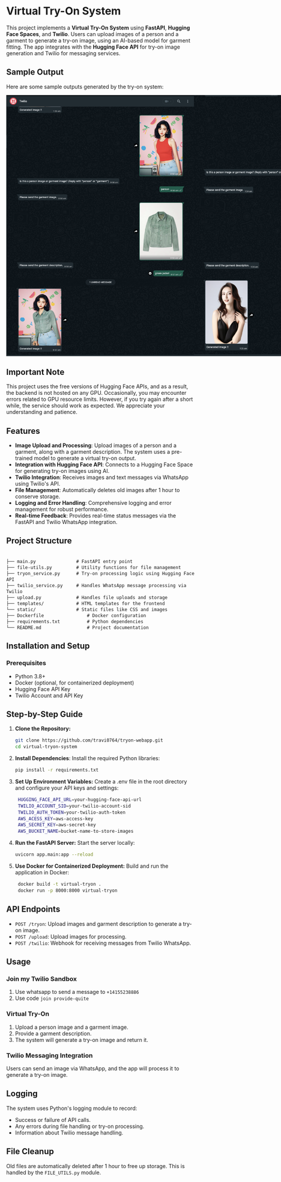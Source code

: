 # Virtual Try-On System

This project implements a **Virtual Try-On System** using **FastAPI**, **Hugging Face Spaces**, and **Twilio**. Users can upload images of a person and a garment to generate a try-on image, using an AI-based model for garment fitting. The app integrates with the **Hugging Face API** for try-on image generation and Twilio for messaging services.

## Sample Output

Here are some sample outputs generated by the try-on system:

<div style="display: flex; justify-content: space-around;">
  <img src="Sample_Output/image1.png" alt="Example 1" width="500"/>
  <img src="Sample_Output/image2.png" alt="Example 2" width="500"/>
</div>

## Important Note

This project uses the free versions of Hugging Face APIs, and as a result, the backend is not hosted on any GPU. Occasionally, you may encounter errors related to GPU resource limits. However, if you try again after a short while, the service should work as expected. We appreciate your understanding and patience.

## Features

- **Image Upload and Processing**: Upload images of a person and a garment, along with a garment description. The system uses a pre-trained model to generate a virtual try-on output.
- **Integration with Hugging Face API**: Connects to a Hugging Face Space for generating try-on images using AI.
- **Twilio Integration**: Receives images and text messages via WhatsApp using Twilio's API.
- **File Management**: Automatically deletes old images after 1 hour to conserve storage.
- **Logging and Error Handling**: Comprehensive logging and error management for robust performance.
- **Real-time Feedback**: Provides real-time status messages via the FastAPI and Twilio WhatsApp integration.

## Project Structure

```plaintext

├── main.py               # FastAPI entry point
├── file-utils.py         # Utility functions for file management
├── tryon_service.py      # Try-on processing logic using Hugging Face API
├── twilio_service.py     # Handles WhatsApp message processing via Twilio
├── upload.py             # Handles file uploads and storage
├── templates/            # HTML templates for the frontend
└── static/               # Static files like CSS and images
├── Dockerfile                # Docker configuration
├── requirements.txt          # Python dependencies
└── README.md                 # Project documentation
```

## Installation and Setup
### Prerequisites
- Python 3.8+
- Docker (optional, for containerized deployment)
- Hugging Face API Key
- Twilio Account and API Key

## Step-by-Step Guide

1. **Clone the Repository:**
   ```bash
   git clone https://github.com/travi0764/tryon-webapp.git
   cd virtual-tryon-system

2. **Install Dependencies**: Install the required Python libraries:
   ```bash
   pip install -r requirements.txt

3. **Set Up Environment Variables:** Create a .env file in the root directory and configure your API keys and settings:
   ```bash
    HUGGING_FACE_API_URL=your-hugging-face-api-url
    TWILIO_ACCOUNT_SID=your-twilio-account-sid
    TWILIO_AUTH_TOKEN=your-twilio-auth-token
    AWS_ACESS_KEY=aws-access-key
    AWS_SECRET_KEY=aws-secret-key
    AWS_BUCKET_NAME=bucket-name-to-store-images

4. **Run the FastAPI Server:** Start the server locally:
   ```bash
   uvicorn app.main:app --reload

5. **Use Docker for Containerized Deployment:** Build and run the application in Docker:
   ```bash
    docker build -t virtual-tryon .
    docker run -p 8000:8000 virtual-tryon

## API Endpoints

- `POST /tryon`: Upload images and garment description to generate a try-on image.
- `POST /upload`: Upload images for processing.
- `POST /twilio`: Webhook for receiving messages from Twilio WhatsApp.

## Usage
### Join my Twilio Sandbox 

1. Use whatsapp to send a message to `+14155238886`
2. Use code `join provide-quite`
   
### Virtual Try-On
1. Upload a person image and a garment image.
2. Provide a garment description.
3. The system will generate a try-on image and return it.
   
### Twilio Messaging Integration
Users can send an image via WhatsApp, and the app will process it to generate a try-on image.

## Logging
The system uses Python's logging module to record:

- Success or failure of API calls.
- Any errors during file handling or try-on processing.
- Information about Twilio message handling.

## File Cleanup
Old files are automatically deleted after 1 hour to free up storage. This is handled by the `FILE_UTILS.py` module.